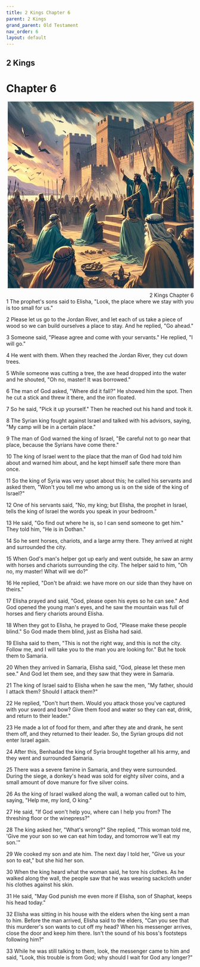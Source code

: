 ```yaml
---
title: 2 Kings Chapter 6
parent: 2 Kings
grand_parent: Old Testament
nav_order: 6
layout: default
---
```


## 2 Kings

# Chapter 6

<div style="clear: both; text-align: right;">
    <img src="/assets/Image/2 Kings/500/6.jpg" alt="2 Kings Chapter 6" class="chapter-image" style="max-width: 100%; height: auto; float: right; margin: 0 0 10px 10px; padding-left: 10%;">
    <figcaption style="font-size: 14px;">2 Kings Chapter 6</figcaption>
</div>
1 The prophet's sons said to Elisha, "Look, the place where we stay with you is too small for us."

2 Please let us go to the Jordan River, and let each of us take a piece of wood so we can build ourselves a place to stay. And he replied, "Go ahead."

3 Someone said, "Please agree and come with your servants." He replied, "I will go."

4 He went with them. When they reached the Jordan River, they cut down trees.

5 While someone was cutting a tree, the axe head dropped into the water and he shouted, "Oh no, master! It was borrowed."

6 The man of God asked, "Where did it fall?" He showed him the spot. Then he cut a stick and threw it there, and the iron floated.

7 So he said, "Pick it up yourself." Then he reached out his hand and took it.

8 The Syrian king fought against Israel and talked with his advisors, saying, "My camp will be in a certain place."

9 The man of God warned the king of Israel, "Be careful not to go near that place, because the Syrians have come there."

10 The king of Israel went to the place that the man of God had told him about and warned him about, and he kept himself safe there more than once.

11 So the king of Syria was very upset about this; he called his servants and asked them, "Won't you tell me who among us is on the side of the king of Israel?"

12 One of his servants said, "No, my king; but Elisha, the prophet in Israel, tells the king of Israel the words you speak in your bedroom."

13 He said, "Go find out where he is, so I can send someone to get him." They told him, "He is in Dothan."

14 So he sent horses, chariots, and a large army there. They arrived at night and surrounded the city.

15 When God's man's helper got up early and went outside, he saw an army with horses and chariots surrounding the city. The helper said to him, "Oh no, my master! What will we do?"

16 He replied, "Don't be afraid: we have more on our side than they have on theirs."

17 Elisha prayed and said, "God, please open his eyes so he can see." And God opened the young man's eyes, and he saw the mountain was full of horses and fiery chariots around Elisha.

18 When they got to Elisha, he prayed to God, "Please make these people blind." So God made them blind, just as Elisha had said.

19 Elisha said to them, "This is not the right way, and this is not the city. Follow me, and I will take you to the man you are looking for." But he took them to Samaria.

20 When they arrived in Samaria, Elisha said, "God, please let these men see." And God let them see, and they saw that they were in Samaria.

21 The king of Israel said to Elisha when he saw the men, "My father, should I attack them? Should I attack them?"

22 He replied, "Don't hurt them. Would you attack those you've captured with your sword and bow? Give them food and water so they can eat, drink, and return to their leader."

23 He made a lot of food for them, and after they ate and drank, he sent them off, and they returned to their leader. So, the Syrian groups did not enter Israel again.

24 After this, Benhadad the king of Syria brought together all his army, and they went and surrounded Samaria.

25 There was a severe famine in Samaria, and they were surrounded. During the siege, a donkey's head was sold for eighty silver coins, and a small amount of dove manure for five silver coins.

26 As the king of Israel walked along the wall, a woman called out to him, saying, "Help me, my lord, O king."

27 He said, "If God won't help you, where can I help you from? The threshing floor or the winepress?"

28 The king asked her, "What's wrong?" She replied, "This woman told me, 'Give me your son so we can eat him today, and tomorrow we'll eat my son.'"

29 We cooked my son and ate him. The next day I told her, "Give us your son to eat," but she hid her son.

30 When the king heard what the woman said, he tore his clothes. As he walked along the wall, the people saw that he was wearing sackcloth under his clothes against his skin.

31 He said, "May God punish me even more if Elisha, son of Shaphat, keeps his head today."

32 Elisha was sitting in his house with the elders when the king sent a man to him. Before the man arrived, Elisha said to the elders, "Can you see that this murderer's son wants to cut off my head? When his messenger arrives, close the door and keep him there. Isn't the sound of his boss's footsteps following him?"

33 While he was still talking to them, look, the messenger came to him and said, "Look, this trouble is from God; why should I wait for God any longer?"


